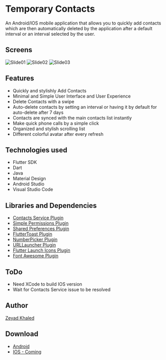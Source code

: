 # Temporary Contacts
An Android/IOS mobile application that allows you to quickly add contacts which are then automatically deleted by the application after a default interval or an interval selected by the user.

## Screens

<img src="https://raw.githubusercontent.com/zeyadkhaled/TemporaryContacts/master/slides/slide01.jpg" alt="Slide01" >
<img src="https://raw.githubusercontent.com/zeyadkhaled/TemporaryContacts/master/slides/slide02.jpg" alt="Slide02" >
<img src="https://raw.githubusercontent.com/zeyadkhaled/TemporaryContacts/master/slides/slide03.jpg" alt="Slide03" >


## Features
- Quickly and stylishly Add Contacts
- Minimal and Simple User Interface and User Experience
- Delete Contacts with a swipe
- Auto-delete contacts by setting an interval or having it by default for auto-delete after 7 days
- Contacts are synced with the main contacts list instantly
- Make quick phone calls by a simple click
- Organized and stylish scrolling list
- Different colorful avatar after every refresh

## Technologies used
- Flutter SDK
- Dart
- Java
- Material Design
- Android Studio
- Visual Studio Code

## Libraries and Dependencies
- [Contacts Service Plugin](https://pub.dartlang.org/packages/contacts_service)
- [Simple Permissions Plugin](https://pub.dartlang.org/packages/simple_permissions)
- [Shared Preferences Plugin](https://pub.dartlang.org/packages/shared_preferences)
- [FlutterToast Plugin](https://pub.dartlang.org/packages/fluttertoast)
- [NumberPicker Plugin](https://pub.dartlang.org/packages/numberpicker)
- [URLLauncher Plugin](https://pub.dartlang.org/packages/url_launcher)
- [Flutter Launch Icons Plugin](https://pub.dartlang.org/packages/flutter_launcher_icons)
- [Font Awesome Plugin](https://pub.dartlang.org/packages/font_awesome_flutter)

## ToDo
- Need XCode to build IOS version
- Wait for Contacts Service issue to be resolved

## Author
[Zeyad Khaled](https://www.linkedin.com/in/zeyadkhaled/ "Zeyad Khaled")

## Download
- [Android](https://github.com/zeyadkhaled/TemporaryContacts/releases/download/1.0/Temporary.Contacts.apk)
- [IOS - Coming]()


